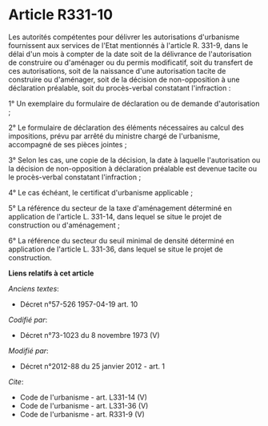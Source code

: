 # Article R331-10

Les autorités compétentes pour délivrer les autorisations d'urbanisme fournissent aux services de l'Etat mentionnés à
l'article R. 331-9, dans le délai d'un mois à compter de la date soit de la délivrance de l'autorisation de construire ou
d'aménager ou du permis modificatif, soit du transfert de ces autorisations, soit de la naissance d'une autorisation tacite
de construire ou d'aménager, soit de la décision de non-opposition à une déclaration préalable, soit du procès-verbal
constatant l'infraction : 

1° Un exemplaire du formulaire de déclaration ou de demande d'autorisation ; 

2° Le formulaire de déclaration des éléments nécessaires au calcul des impositions, prévu par arrêté du ministre chargé de
l'urbanisme, accompagné de ses pièces jointes ; 

3° Selon les cas, une copie de la décision, la date à laquelle l'autorisation ou la décision de non-opposition à déclaration
préalable est devenue tacite ou le procès-verbal constatant l'infraction ; 

4° Le cas échéant, le certificat d'urbanisme applicable ; 

5° La référence du secteur de la taxe d'aménagement déterminé en application de l'article L. 331-14, dans lequel se situe le
projet de construction ou d'aménagement ; 

6° La référence du secteur du seuil minimal de densité déterminé en application de l'article L. 331-36, dans lequel se situe
le projet de construction.

**Liens relatifs à cet article**

_Anciens textes_:

  - Décret n°57-526 1957-04-19 art. 10

_Codifié par_:

  - Décret n°73-1023 du 8 novembre 1973 (V)

_Modifié par_:

  - Décret n°2012-88 du 25 janvier 2012 - art. 1

_Cite_:

  - Code de l'urbanisme - art. L331-14 (V)
  - Code de l'urbanisme - art. L331-36 (V)
  - Code de l'urbanisme - art. R331-9 (V)
